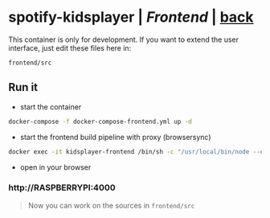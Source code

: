 # spotify-kidsplayer | *Frontend* | [back](https://github.com/seekwhencer/spotify-kidsplayer/blob/master/README.md)

This container is only for development. If you want to extend the user interface, just edit these files here in:
```
frontend/src
```

## Run it
- start the container
```bash
docker-compose -f docker-compose-frontend.yml up -d
```

- start the frontend build pipeline with proxy (browsersync)
```bash
docker exec -it kidsplayer-frontend /bin/sh -c "/usr/local/bin/node --experimental-modules --experimental-json-modules config/WebpackConfigDev.js"
```

- open in your browser

### http://RASPBERRYPI:4000

> Now you can work on the sources in `frontend/src`